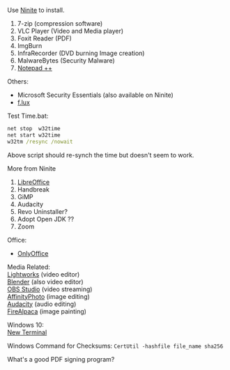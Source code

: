Use [Ninite](https://ninite.com) to install.
1. 7-zip (compression software)
2. VLC Player (Video and Media player)
3. Foxit Reader (PDF)
4. ImgBurn
5. InfraRecorder (DVD burning Image creation)
6. MalwareBytes (Security Malware)
7. [Notepad ++](https://notepad-plus-plus.org/) 

Others:
- Microsoft Security Essentials (also available on Ninite)
- [f.lux](https://justgetflux.com) 

Test Time.bat:
```bat
net stop  w32time
net start w32time
w32tm /resync /nowait 
```
Above script should re-synch the time but doesn't seem to work. 

More from Ninite 
1. [LibreOffice](https://www.libreoffice.org/)
2. Handbreak
3. GiMP
4. Audacity
5. Revo Uninstaller?
6. Adopt Open JDK ??
7. Zoom

Office:
- [OnlyOffice](https://www.onlyoffice.com/en/download-desktop.aspx)

Media Related:  
[Lightworks](https://www.lwks.com) (video editor)  
[Blender](https://www.blender.org/) (also video editor)  
[OBS Studio](https://obsproject.com) (video streaming)  
[AffinityPhoto](https://affinity.serif.com/en-gb/photo/) (image editing)  
[Audacity](https://www.audacityteam.org/download/windows/) (audio editing)  
[FireAlpaca](https://firealpaca.com/download/) (image painting)  

Windows 10:  
[New Terminal](https://www.microsoft.com/en-us/p/windows-terminal-preview/9n0dx20hk701?activetab=pivot:overviewtab)

Windows Command for Checksums:
`CertUtil -hashfile file_name sha256`

What's a good PDF signing program? 
